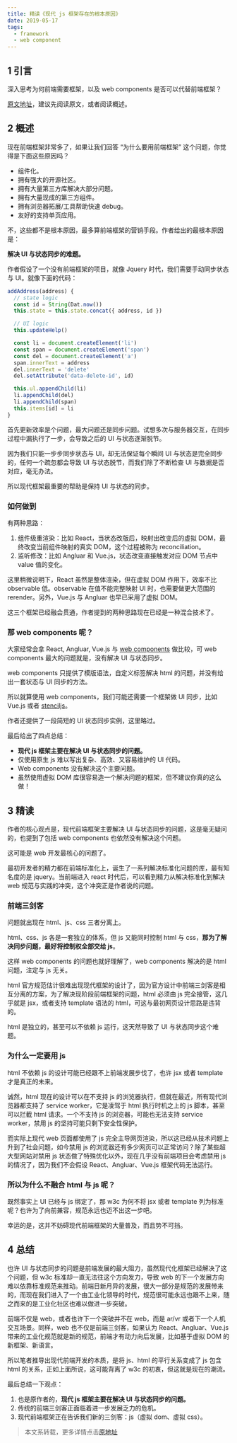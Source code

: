 ```yaml
---
title: 精读《现代 js 框架存在的根本原因》
date: 2019-05-17
tags:
  - framework
  - web component
---
```

## 1 引言

深入思考为何前端需要框架，以及 web components 是否可以代替前端框架？

[原文地址](https://medium.com/dailyjs/the-deepest-reason-why-modern-javascript-frameworks-exist-933b86ebc445)，建议先阅读原文，或者阅读概述。

## 2 概述

现在前端框架非常多了，如果让我们回答 “为什么要用前端框架” 这个问题，你觉得是下面这些原因吗？

* 组件化。
* 拥有强大的开源社区。
* 拥有大量第三方库解决大部分问题。
* 拥有大量现成的第三方组件。
* 拥有浏览器拓展/工具帮助快速 debug。
* 友好的支持单页应用。

不，这些都不是根本原因，最多算前端框架的营销手段。作者给出的最根本原因是：

**解决 UI 与状态同步的难题。**

作者假设了一个没有前端框架的项目，就像 Jquery 时代，我们需要手动同步状态与 UI。就像下面的代码：

```typescript
addAddress(address) {
  // state logic
  const id = String(Dat.now())
  this.state = this.state.concat({ address, id })

  // UI logic
  this.updateHelp()

  const li = document.createElement('li')
  const span = document.createElement('span')
  const del = document.createElement('a')
  span.innerText = address
  del.innerText = 'delete'
  del.setAttribute('data-delete-id', id)

  this.ul.appendChild(li)
  li.appendChild(del)
  li.appendChild(span)
  this.items[id] = li
}
```

首先更新效率是个问题，最大问题还是同步问题。试想多次与服务器交互，在同步过程中漏执行了一步，会导致之后的 UI 与状态逐渐脱节。

因为我们只能一步步同步状态与 UI，却无法保证每个瞬间 UI 与状态是完全同步的，任何一个疏忽都会导致 UI 与状态脱节，而我们除了不断检查 UI 与数据是否对应，毫无办法。

所以现代框架最重要的帮助是保持 UI 与状态的同步。

### 如何做到

有两种思路：

1.  组件级重渲染：比如 React，当状态改版后，映射出改变后的虚拟 DOM，最终改变当前组件映射的真实 DOM，这个过程被称为 reconciliation。
2.  监听修改：比如 Angluar 和 Vue.js，状态改变直接触发对应 DOM 节点中 value 值的变化。

这里稍微说明下，React 虽然是整体渲染，但在虚拟 DOM 作用下，效率不比 observable 低。observable 在值不能完整映射 UI 时，也需要做更大范围的 rerender。另外，Vue.js 与 Angluar 也早已采用了虚拟 DOM。

这三个框架已经融会贯通，作者提到的两种思路现在已经是一种混合技术了。

### 那 web components 呢？

大家经常会拿 React, Angluar, Vue.js 与 [web components](https://www.webcomponents.org/) 做比较，可 web components 最大的问题就是，没有解决 UI 与状态同步。

web components 只提供了模版语法，自定义标签解决 html 的问题，并没有给出一套状态与 UI 同步的方法。

所以就算使用 web components，我们可能还需要一个框架做 UI 同步，比如 Vue.js 或者 [stenciljs](https://stenciljs.com/)。

作者还提供了一段简短的 UI 状态同步实例，这里略过。

最后给出了四点总结：

* **现代 js 框架主要在解决 UI 与状态同步的问题。**
* 仅使用原生 js 难以写出复杂、高效、又容易维护的 UI 代码。
* Web components 没有解决这个主要问题。
* 虽然使用虚拟 DOM 库很容易造一个解决问题的框架，但不建议你真的这么做！

## 3 精读

作者的核心观点是，现代前端框架主要解决 UI 与状态同步的问题，这是毫无疑问的，也提到了包括 web components 也依然没有解决这个问题。

这可能是 web 开发最核心的问题了。

最初开发者的精力都在前端标准化上，诞生了一系列解决标准化问题的库，最有知名度的是 jquery。当前端进入 react 时代后，可以看到精力从解决标准化到解决 web 规范与实践的冲突，这个冲突正是作者说的问题。

### 前端三剑客

问题就出现在 html、js、css 三者分离上。

html、css、js 各是一套独立的体系，但 js 又能同时控制 html 与 css，**那为了解决同步问题，最好将控制权全部交给 js**。

这样 web components 的问题也就好理解了，web components 解决的是 html 问题，注定与 js 无关。

html 官方规范估计很难出现现代框架的设计了，因为官方设计中前端三剑客是相互分离的方案，为了解决现阶段前端框架的问题，html 必须由 js 完全接管，这几乎就是 jsx，或者支持 template 语法的 html，可这与最初网页设计思路是违背的。

html 是独立的，甚至可以不依赖 js 运行，这天然导致了 UI 与状态同步这个难题。

### 为什么一定要用 js

html 不依赖 js 的设计可能已经跟不上前端发展步伐了，也许 jsx 或者 template 才是真正的未来。

诚然，html 现在的设计可以在不支持 js 的浏览器执行，但就在最近，所有现代浏览器都支持了 service worker，它是凌驾于 html 执行时机之上的 js 脚本，甚至可以拦截 html 请求。一个不支持 js 的浏览器，可能也无法支持 service worker，禁用 js 的坚持可能只剩下安全性保护。

而实际上现代 web 页面都使用了 js 完全主导网页渲染，所以这已经从技术问题上升到了社会问题，如今禁用 js 的浏览器还有多少网页可以正常访问？除了某些超大型网站对禁用 js 状态做了特殊优化以外，现在几乎没有前端项目会考虑禁用 js 的情况了，因为我们不会假设 React、Angluar、Vue.js 框架代码无法运行。

### 所以为什么不融合 html 与 js 呢？

既然事实上 UI 已经与 js 绑定了，那 w3c 为何不将 jsx 或者 template 列为标准呢？也许为了向前兼容，规范永远也迈不出这一步吧。

幸运的是，这并不妨碍现代前端框架的大量普及，而且势不可挡。

## 4 总结

也许 UI 与状态同步的问题是前端发展的最大阻力，虽然现代化框架已经解决了这个问题，但 w3c 标准却一直无法往这个方向发力，导致 web 的下一个发展方向难以依靠标准规范来推动。前端日新月异的发展，很大一部分是规范的发展带来的，而现在我们进入了一个由工业化领导的时代，规范很可能永远也跟不上来，随之而来的是工业化社区也难以做进一步突破。

前端不仅是 web，或者也许下一个突破并不在 web，而是 ar/vr 或者下一个人机交互场景。同样，web 也不仅是前端三剑客，如果认为 React、Angluar、Vue.js 带来的工业化规范就是新的规范，前端才有动力向后发展，比如基于虚拟 DOM 的新框架、新语言。

所以笔者推导出现代前端开发的本质，是将 js、html 的平行关系变成了 js 包含 html 的关系，正如上面所说，这可能背离了 w3c 的初衷，但这就是现在的潮流。

最后总结一下观点：

1.  也是原作者的，**现代 js 框架主要在解决 UI 与状态同步的问题。**
2.  传统的前端三剑客正面临着进一步发展乏力的危机。
3.  现代前端框架正在告诉我们新的三剑客：js（虚拟 dom、虚拟 css）。

> 本文系转载，更多详情点击[原地址](https://github.com/dt-fe/weekly/blob/v2/057.%E7%B2%BE%E8%AF%BB%E3%80%8A%E7%8E%B0%E4%BB%A3%20js%20%E6%A1%86%E6%9E%B6%E5%AD%98%E5%9C%A8%E7%9A%84%E6%A0%B9%E6%9C%AC%E5%8E%9F%E5%9B%A0%E3%80%8B.md)